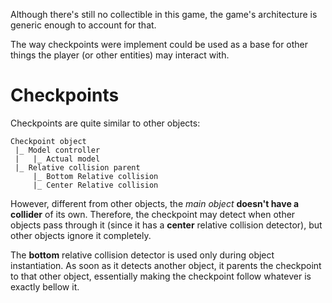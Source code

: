Although there's still no collectible in this game, the game's architecture is generic enough to account for that.

The way checkpoints were implement could be used as a base for other things the player (or other entities) may interact with.

# Checkpoints

Checkpoints are quite similar to other objects:

```
Checkpoint object
 |_ Model controller
 |   |_ Actual model
 |_ Relative collision parent
     |_ Bottom Relative collision
     |_ Center Relative collision
```

However, different from other objects, the *main object* **doesn't have a collider** of its own. Therefore, the checkpoint may detect when other objects pass through it (since it has a **center** relative collision detector), but other objects ignore it completely.

The **bottom** relative collision detector is used only during object instantiation. As soon as it detects another object, it parents the checkpoint to that other object, essentially making the checkpoint follow whatever is exactly bellow it.
